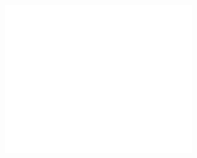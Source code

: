 <!-- https://stackoverflow.com/questions/51956361/custom-css-file-for-readme-md-in-a-github-repo -->
<img src="modavid.svg" width="800" height="400" alt="Click to see the source">
